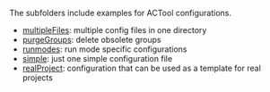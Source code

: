 The subfolders include examples for ACTool configurations.

* [multipleFiles](multipleFiles): multiple config files in one directory
* [purgeGroups](purgeGroups): delete obsolete groups
* [runmodes](runmodes): run mode specific configurations
* [simple](simple): just one simple configuration file
* [realProject](realProject): configuration that can be used as a template for real projects
